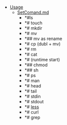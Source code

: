 - <a href = "E:\Node_projects\Node_Way\NBase\_Md\_Index\__Closer\_Theory\Arhitecture\content\Usage\cat.Usage\dir.Usage.md">Usage</a>
    - <a href = "E:\Node_projects\Node_Way\NBase\_Md\_Index\__Closer\_Theory\Arhitecture\content\Usage\SetComand.md">SetComand.md</a>
        - *#ls
        - *# touch
        - *# mkdir
        - *# mv
        - *## mv as rename
        - *# cp (dubl + mv)
        - *# rm 
        - *# cat
        - *# (runtime start)
        - *## chmod 
        - *## sh
        - *# ps
        - *# man 
        - *# head
        - *# tail 
        - *# stdin
        - *# stdout
        - *# [less](less/___setcomand.md)
        - *# curl
        - *# grep
